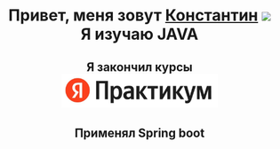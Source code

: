 <h1 align="center">Привет, меня зовут <a href="https://t.me/ya_konstant" target="_blank">Константин</a> 
<img src="https://github.com/blackcater/blackcater/raw/main/images/Hi.gif" height="20"/><br />
Я изучаю JAVA</h1>
<h2 align="center">Я закончил курсы <br />
  <a href="https://practicum.yandex.ru/java-developer/?from=catalog" target="_blank">
  <img src="https://github.com/Konstakox/Konstakox/blob/main/yaPracticum_.jfif" height="60"/></a></h2>
<h2 align="center">Применял Spring boot</h2>
<!--

[![codewars](https://www.codewars.com/users/username/badges/micro)](https://www.codewars.com/users/username)
[![KnlnKS's LeetCode stats](https://leetcode-stats-six.vercel.app/api?username=KnlnKS)](https://github.com/KnlnKS/leetcode-stats)
## Hi there 👋

**Konstakox/Konstakox** is a ✨ _special_ ✨ repository because its `README.md` (this file) appears on your GitHub profile.

Here are some ideas to get you started:

- 🔭 I’m currently working on ...
- 🌱 I’m currently learning ...
- 👯 I’m looking to collaborate on ...
- 🤔 I’m looking for help with ...
- 💬 Ask me about ...
- 📫 How to reach me: ...
- 😄 Pronouns: ...
- ⚡ Fun fact: ...
-->
